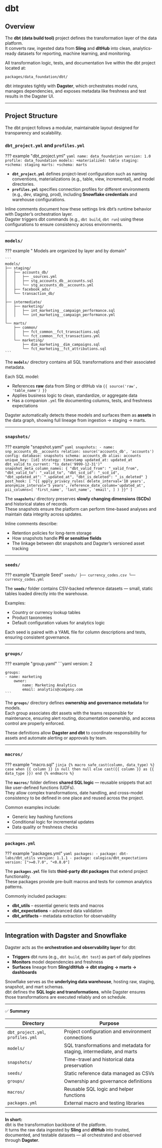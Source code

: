# dbt

## Overview

The **dbt (data build tool)** project defines the transformation layer of the data platform.  
It converts raw, ingested data from **Sling** and **dltHub** into clean, analytics-ready datasets for reporting, machine learning, and monitoring.  

All transformation logic, tests, and documentation live within the dbt project located at:

```
packages/data_foundation/dbt/
```

dbt integrates tightly with **Dagster**, which orchestrates model runs, manages dependencies, and exposes metadata like freshness and test results in the Dagster UI.

---

## Project Structure

The dbt project follows a modular, maintainable layout designed for transparency and scalability.

### `dbt_project.yml` and `profiles.yml`

??? example "dbt_project.yml"
    ```yaml
    name: data_foundation
    version: 1.0
    profile: data_foundation
    models:
      +materialized: table
      staging:
        +schema: staging
      marts:
        +schema: marts
    ```

- **`dbt_project.yml`** defines project-level configuration such as naming conventions, materializations (e.g., table, view, incremental), and model directories.  
- **`profiles.yml`** specifies connection profiles for different environments (e.g., dev, staging, prod), including **Snowflake credentials** and warehouse configurations.

Inline comments document how these settings link dbt’s runtime behavior with Dagster’s orchestration layer.  
Dagster triggers dbt commands (e.g., `dbt build`, `dbt run`) using these configurations to ensure consistency across environments.

---

### `models/`

??? example " Models are organized by layer and by domain"

    ```
    models/
    ├── staging/
    │   ├── accounts_db/
    │   │   ├── _sources.yml
    │   │   ├── stg_accounts_db__accounts.sql
    │   │   └── stg_accounts_db__accounts.yml
    │   ├── facebook_ads/
    │   └── transaction_db/
    │
    ├── intermediate/
    │   ├── marketing/
    │   │   ├── int_marketing__campaign_performance.sql
    │   │   └── int_marketing__campaign_performance.yml
    │
    └── marts/
        ├── common/
        │   ├── fct_common__fct_transactions.sql
        │   └── fct_common__fct_transactions.yml
        └── marketing/
            ├── dim_marketing__dim_campaigns.sql
            └── fct_marketing__fct_attributions.sql
    ```

The **`models/`** directory contains all SQL transformations and their associated metadata.

Each SQL model:
- References **raw** data from Sling or dltHub via `{{ source('raw', 'table_name') }}`  
- Applies business logic to clean, standardize, or aggregate data  
- Has a companion `.yml` file documenting columns, tests, and freshness expectations  

Dagster automatically detects these models and surfaces them as **assets** in the data graph, showing full lineage from ingestion → staging → marts.

---

### `snapshots/`

??? example "snapshot.yaml"
    ```yaml
    snapshots:
    - name: snp_accounts_db__accounts
      relation: source('accounts_db', 'accounts')
      config:
        database: snapshots
        schema: accounts_db
        alias: accounts
        unique_key: [id]
        strategy: timestamp
        updated_at: updated_at
        dbt_valid_to_current: "to_date('9999-12-31')"
        snapshot_meta_column_names: {
          "dbt_valid_from": "_valid_from",
          "dbt_valid_to": "_valid_to",
          "dbt_scd_id": "_scd_id",
          "dbt_updated_at": "_updated_at",
          "dbt_is_deleted": "_is_deleted"
        }
        post_hook: [
          "{{ apply_privacy_rules(
            delete_interval='10 years',
            anonymize_interval='5 years',
            reference_date_column='updated_at',
            pii_columns=[
              'first_name',
              'last_name',
              'email',
            ]
          ) }}"
        ]
    ```

The **`snapshots/`** directory preserves **slowly changing dimensions (SCDs)** and historical states of records.  
These snapshots ensure the platform can perform time-based analyses and maintain data integrity across updates.

Inline comments describe:
- Retention policies for long-term storage  
- How snapshots handle **PII or sensitive fields**  
- The linkage between dbt snapshots and Dagster’s versioned asset tracking

---

### `seeds/`

??? example "Example Seed"
    ```
    seeds/
     ├── currency_codes.csv
     └── currency_codes.yml
    ```

The **`seeds/`** folder contains CSV-backed reference datasets — small, static tables loaded directly into the warehouse.

Examples:
- Country or currency lookup tables  
- Product taxonomies  
- Default configuration values for analytics logic  

Each seed is paired with a YAML file for column descriptions and tests, ensuring consistent governance.

---

### `groups/`

??? example "group.yaml"
    ```yaml
    version: 2

    groups:
    - name: marketing
        owner:
            name: Marketing Analytics
            email: analytics@company.com
    ```

The **`groups/`** directory defines **ownership and governance metadata** for models.  
Each group associates dbt assets with the teams responsible for maintenance, ensuring alert routing, documentation ownership, and access control are properly enforced.

These definitions allow **Dagster and dbt** to coordinate responsibility for assets and automate alerting or approvals by team.

---

### `macros/`

??? example "macro.sql"
    ```jinja
    {% macro safe_cast(column, data_type) %}
        case
            when {{ column }} is null then null
            else cast({{ column }} as {{ data_type }})
        end
    {% endmacro %}
    ```

The **`macros/`** folder defines **shared SQL logic** — reusable snippets that act like user-defined functions (UDFs).  
They allow complex transformations, date handling, and cross-model consistency to be defined in one place and reused across the project.

Common examples include:
- Generic key hashing functions  
- Conditional logic for incremental updates  
- Data quality or freshness checks  

---

### `packages.yml`

??? example "packages.yml"
    ```yaml
    packages:
    - package: dbt-labs/dbt_utils
        version: 1.1.1
    - package: calogica/dbt_expectations
        version: [">=0.7.0", "<0.8.0"]
    ```

The **`packages.yml`** file lists **third-party dbt packages** that extend project functionality.  
These packages provide pre-built macros and tests for common analytics patterns.

Commonly included packages:
- **dbt_utils** – essential generic tests and macros  
- **dbt_expectations** – advanced data validation  
- **dbt_artifacts** – metadata extraction for observability  

---

## Integration with Dagster and Snowflake

Dagster acts as the **orchestration and observability layer** for dbt:
- **Triggers** dbt runs (e.g., `dbt build`, `dbt test`) as part of daily pipelines  
- **Monitors** model dependencies and freshness  
- **Surfaces** lineage from **Sling/dltHub → dbt staging → marts → dashboards**

Snowflake serves as the **underlying data warehouse**, hosting raw, staging, snapshot, and mart schemas.  
dbt defines the **SQL logic and transformations**, while Dagster ensures those transformations are executed reliably and on schedule.

---

✅ **Summary**

| Directory | Purpose |
| ---------- | -------- |
| `dbt_project.yml`, `profiles.yml` | Project configuration and environment connections |
| `models/` | SQL transformations and metadata for staging, intermediate, and marts |
| `snapshots/` | Time-travel and historical data preservation |
| `seeds/` | Static reference data managed as CSVs |
| `groups/` | Ownership and governance definitions |
| `macros/` | Reusable SQL logic and helper functions |
| `packages.yml` | External macro and testing libraries |

---

**In short:**  
dbt is the transformation backbone of the platform.  
It turns the raw data ingested by **Sling** and **dltHub** into trusted, documented, and testable datasets — all orchestrated and observed through **Dagster**.
